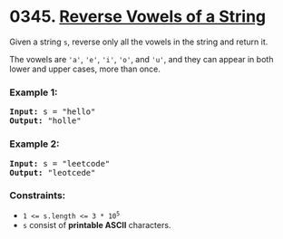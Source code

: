 # 0345. [Reverse Vowels of a String](https://leetcode.com/problems/reverse-vowels-of-a-string/?envType=study-plan-v2&id=leetcode-75)

Given a string `s`, reverse only all the vowels in the string and return it.

The vowels are `'a'`, `'e'`, `'i'`, `'o'`, and `'u'`, and they can appear in both lower and upper cases, more than once.

### **Example 1:**

<pre>
<strong>Input:</strong> s = "hello"
<strong>Output:</strong> "holle"
</pre>

### **Example 2:**

<pre>
<strong>Input:</strong> s = "leetcode"
<strong>Output:</strong> "leotcede"
</pre>

### **Constraints:**

- <code>1 <= s.length <= 3 \* 10<sup>5</sup></code>
- `s` consist of **printable ASCII** characters.
